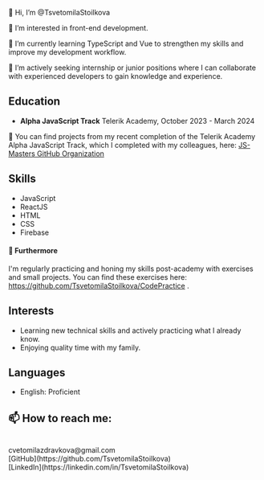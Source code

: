 👋 Hi, I’m @TsvetomilaStoilkova

👀 I’m interested in front-end development.

🌱 I’m currently learning TypeScript and Vue to strengthen my skills and improve my development workflow.

💼 I’m actively seeking internship or junior positions where I can collaborate with experienced developers to gain knowledge and experience.


## Education

- **Alpha JavaScript Track**
  Telerik Academy, October 2023 - March 2024

📁 You can find projects from my recent completion of the Telerik Academy Alpha JavaScript Track, which I completed with my colleagues, here: [JS-Masters GitHub Organization](https://github.com/orgs/JS-Masters/repositories)


## Skills
- JavaScript
- ReactJS
- HTML 
- CSS
- Firebase

  
#### 📂 Furthermore
 I'm regularly practicing and honing my skills post-academy with exercises and small projects. You can find these exercises here: https://github.com/TsvetomilaStoilkova/CodePractice .

## Interests

- Learning new technical skills and actively practicing what I already know.
- Enjoying quality time with my family.

## Languages

- English: Proficient

## 📫 How to reach me:
<br/> 
cvetomilazdravkova@gmail.com
<br/>
[GitHub](https://github.com/TsvetomilaStoilkova)
<br/>
[LinkedIn](https://linkedin.com/in/TsvetomilaStoilkova)

